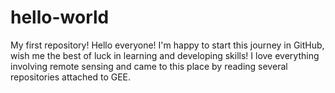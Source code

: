 # hello-world
My first repository!
Hello everyone! I'm happy to start this journey in GitHub, wish me the best of luck in learning and developing skills! 
I love everything involving remote sensing and came to this place by reading several repositories attached to GEE.
